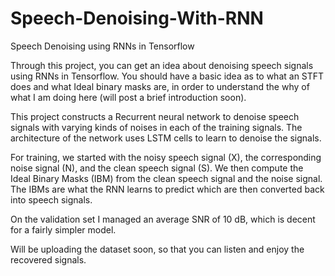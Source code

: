 # Speech-Denoising-With-RNN
Speech Denoising using RNNs in Tensorflow

Through this project, you can get an idea about denoising speech signals using RNNs in Tensorflow. You should have a basic idea as to what an STFT does and what Ideal binary masks are, in order to understand the why of what I am doing here (will post a brief introduction soon). 

This project constructs a Recurrent neural network to denoise speech signals with varying kinds of noises in each of the training signals. The architecture of the network uses LSTM cells to learn to denoise the signals. 

For training, we started with the noisy speech signal (X), the corresponding noise signal (N), and the clean speech signal (S). We then compute the Ideal Binary Masks (IBM) from the clean speech signal and the noise signal. The IBMs are what the RNN learns to predict which are then converted back into speech signals. 

On the validation set I managed an average SNR of 10 dB, which is decent for a fairly simpler model. 

Will be uploading the dataset soon, so that you can listen and enjoy the recovered signals.
